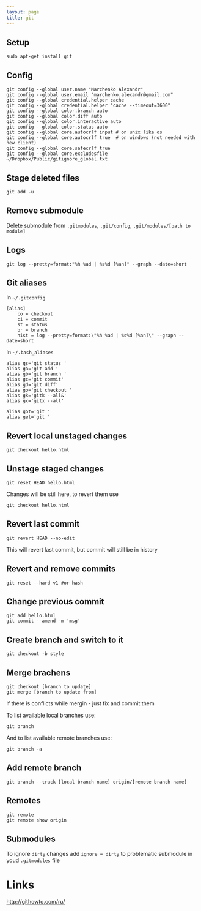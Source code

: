 ```yaml
---
layout: page
title: git
---
```


Setup
-----

    sudo apt-get install git

Config
------

    git config --global user.name "Marchenko Alexandr"
    git config --global user.email "marchenko.alexandr@gmail.com"
    git config --global credential.helper cache
    git config --global credential.helper "cache --timeout=3600"
    git config --global color.branch auto
    git config --global color.diff auto
    git config --global color.interactive auto
    git config --global color.status auto
    git config --global core.autocrlf input # on unix like os
    git config --global core.autocrlf true  # on windows (not needed with new client)
    git config --global core.safecrlf true
    git config --global core.excludesfile ~/Dropbox/Public/gitignore_global.txt

Stage deleted files
-------------------

    git add -u

Remove submodule
----------------

Delete submodule from `.gitmodules`, `.git/config`, `.git/modules/[path to module]`

Logs
----

    git log --pretty=format:"%h %ad | %s%d [%an]" --graph --date=short

Git aliases
-----------

In `~/.gitconfig`

    [alias]
        co = checkout
        ci = commit
        st = status
        br = branch
        hist = log --pretty=format:\"%h %ad | %s%d [%an]\" --graph --date=short

In `~/.bash_aliases`

    alias gs='git status '
    alias ga='git add '
    alias gb='git branch '
    alias gc='git commit'
    alias gd='git diff'
    alias go='git checkout '
    alias gk='gitk --all&'
    alias gx='gitx --all'

    alias got='git '
    alias get='git '

Revert local unstaged changes
-----------------------------

    git checkout hello.html

Unstage staged changes
----------------------

    git reset HEAD hello.html

Changes will be still here, to revert them use

    git checkout hello.html

Revert last commit
------------------

    git revert HEAD --no-edit

This will revert last commit, but commit will still be in history

Revert and remove commits
-------------------------

    git reset --hard v1 #or hash

Change previous commit
----------------------

    git add hello.html
    git commit --amend -m 'msg'

Create branch and switch to it
------------------------------

    git checkout -b style

Merge brachens
--------------

    git checkout [branch to update]
    git merge [branch to update from]

If there is conflicts while mergin - just fix and commit them

To list available local branches use:

    git branch

And to list available remote branches use:

    git branch -a

Add remote branch
-----------------

    git branch --track [local branch name] origin/[remote branch name]

Remotes
-------

    git remote
    git remote show origin

Submodules
----------

To ignore `dirty` changes add `ignore = dirty` to problematic submodule in youd `.gitmodules` file

Links
=====

http://githowto.com/ru/
